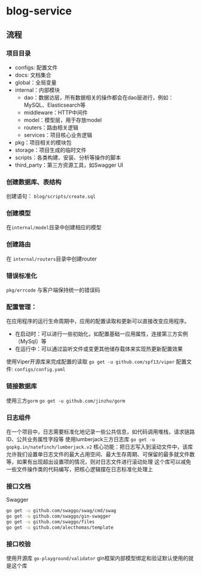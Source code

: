 # blog-service

## 流程

### 项目目录
- configs: 配置文件
- docs: 文档集合
- global：全局变量
- internal：内部模块
  - dao：数据访层，所有数据相关的操作都会在dao层进行，例如：MySQL、Elasticsearch等
  - middleware：HTTP中间件
  - model：模型层，用于存放model
  - routers：路由相关逻辑
  - services：项目核心业务逻辑
- pkg：项目相关的模块包
- storage：项目生成的临时文件
- scripts：各类构建、安装、分析等操作的脚本
- third_party：第三方资源工具，如Swagger UI

### 创建数据库、表结构
创建语句： `blog/scripts/create.sql`
### 创建模型
在`internal/model`目录中创建相应的模型
### 创建路由
在 `internal/routers`目录中创建router
### 错误标准化
`pkg/errcode`
与客户端保持统一的错误码
### 配置管理：

在应用程序的运行生命周期中，应用的配置读取和更新可以直接改变应用程序。
- 在启动时：可以进行一些初始化，如配置基础一应用属性，连接第三方实例（MySql）等
- 在运行中：可以通过监听文件或变更其他储存载体来实现热更新配置效果

使用Viper开源库来完成配置的读取
`go get -u github.com/spf13/viper`
配置文件: `configs/config.yaml`
### 链接数据库
使用三方`gorm`
`go get -u github.com/jinzhu/gorm`
### 日志组件
在一个项目中，日志需要标准化地记录一些公共信息，如代码调用堆栈，请求链路ID、公共业务属性字段等
使用lumberjack三方日志库
`go get -u gopkg.in/natefinch/lumberjack.v2`
核心功能：把日志写入到滚动文件中，该库允许我们设置单日志文件的最大占用空间、最大生存周期、可保留的最多就文件数等，如果有出现超出设置项的情况，则对日志文件进行滚动处理
这个库可以减免一些文件操作类的代码编写，把核心逻辑摆在日志标准化处理上

### 接口文档 
Swagger
``` bash
go get -u github.com/swaggo/swag/cmd/swag
go get -u github.com/swaggo/gin-swagger
go get -u github.com/swaggo/files
go get -u github.com/alecthomas/template
```

### 接口校验
使用开源库 `go-playground/validator`
gin框架内部模型绑定和验证默认使用的就是这个库





